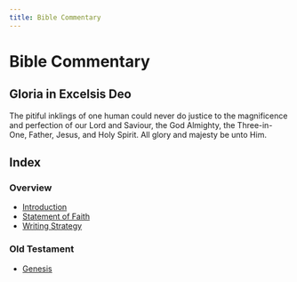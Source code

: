```yaml
---
title: Bible Commentary
---
```


# Bible Commentary

## Gloria in Excelsis Deo
The pitiful inklings of one human could never do justice to the magnificence and perfection of our Lord and Saviour, the God Almighty, the Three-in-One, Father, Jesus, and Holy Spirit. All glory and majesty be unto Him.

## Index
### Overview
- [Introduction](commentary/overview/overview.md)
- [Statement of Faith](commentary/overview/statement-of-faith.md)
- [Writing Strategy](commentary/overview/writing-strategy.md)
### Old Testament
- [Genesis](commentary/books/old-testament/torah/genesis/overview.md)
